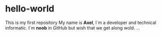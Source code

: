 # hello-world
This is my first repository
My name is **Axel**, I´m a developer and technical informatic.
I´m **noob** in GitHub but wish that we get along wold.
...
